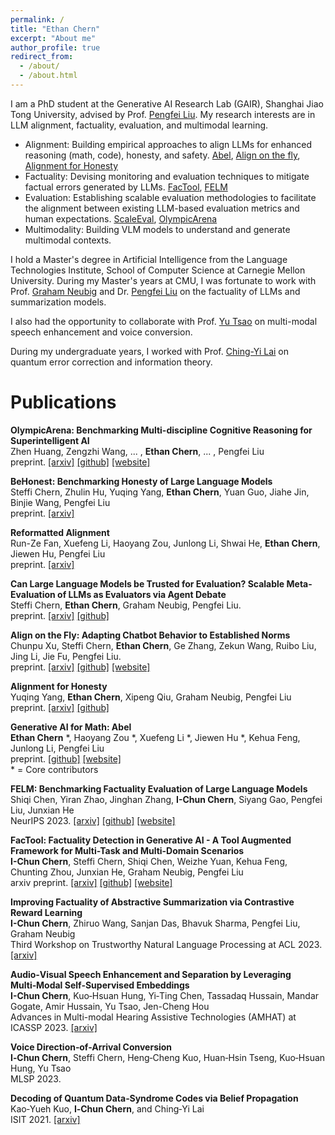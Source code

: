 ```yaml
---
permalink: /
title: "Ethan Chern"
excerpt: "About me"
author_profile: true
redirect_from: 
  - /about/
  - /about.html
---
```


I am a PhD student at the Generative AI Research Lab (GAIR), Shanghai Jiao Tong University, advised by Prof. [Pengfei Liu](http://pfliu.com/). My research interests are in LLM alignment, factuality, evaluation, and multimodal learning.

- Alignment: Building empirical approaches to align LLMs for enhanced reasoning (math, code), honesty, and safety. [Abel](https://github.com/GAIR-NLP/abel), [Align on the fly](https://arxiv.org/abs/2312.15907), [Alignment for Honesty](https://arxiv.org/abs/2312.07000)   
- Factuality: Devising monitoring and evaluation techniques to mitigate factual errors generated by LLMs.  [FacTool](https://arxiv.org/abs/2307.13528), [FELM](https://arxiv.org/abs/2310.00741)
- Evaluation: Establishing scalable evaluation methodologies to facilitate the alignment between existing LLM-based evaluation metrics and human expectations.  [ScaleEval](https://arxiv.org/abs/2401.16788), [OlympicArena](https://arxiv.org/abs/2406.12753)
- Multimodality: Building VLM models to understand and generate multimodal contexts.

I hold a Master's degree in Artificial Intelligence from the Language Technologies Institute, School of Computer Science at Carnegie Mellon University. During my Master's years at CMU, I was fortunate to work with Prof. [Graham Neubig](http://www.phontron.com) and Dr. [Pengfei Liu](http://pfliu.com/) on the factuality of LLMs and summarization models. 

I also had the opportunity to collaborate with Prof. [Yu Tsao](https://bio-asplab.citi.sinica.edu.tw/about-us.html) on multi-modal speech enhancement and voice conversion.

During my undergraduate years, I worked with Prof. [Ching-Yi Lai](http://qic.lab.nycu.edu.tw/) on quantum error correction and information theory.

# Publications

**OlympicArena: Benchmarking Multi-discipline Cognitive Reasoning for Superintelligent AI**  
Zhen Huang, Zengzhi Wang, ... , **Ethan Chern**, ... , Pengfei Liu  
preprint. [[arxiv]](https://arxiv.org/abs/2406.12753) [[github]](https://github.com/GAIR-NLP/OlympicArena) [[website]](https://gair-nlp.github.io/OlympicArena/) 

**BeHonest: Benchmarking Honesty of Large Language Models**  
Steffi Chern, Zhulin Hu, Yuqing Yang, **Ethan Chern**, Yuan Guo, Jiahe Jin, Binjie Wang, Pengfei Liu  
preprint. [[arxiv]](https://arxiv.org/abs/2406.13261) 

**Reformatted Alignment**  
Run-Ze Fan, Xuefeng Li, Haoyang Zou, Junlong Li, Shwai He, **Ethan Chern**, Jiewen Hu, Pengfei Liu  
preprint. [[arxiv]](https://arxiv.org/abs/2402.12219)

**Can Large Language Models be Trusted for Evaluation? Scalable Meta-Evaluation of LLMs as Evaluators via Agent Debate**  
Steffi Chern, **Ethan Chern**, Graham Neubig, Pengfei Liu.  
preprint. [[arxiv]](https://arxiv.org/abs/2401.16788) [[github]](https://github.com/GAIR-NLP/scaleeval)

**Align on the Fly: Adapting Chatbot Behavior to Established Norms**    
Chunpu Xu,  Steffi Chern, **Ethan Chern**, Ge Zhang, Zekun Wang, Ruibo Liu, Jing Li, Jie Fu, Pengfei Liu.  
preprint. [[arxiv]](https://arxiv.org/abs/2312.15907) [[github]](https://github.com/GAIR-NLP/OPO) [[website]](https://gair-nlp.github.io/OPO/)

**Alignment for Honesty**  
Yuqing Yang, **Ethan Chern**, Xipeng Qiu, Graham Neubig, Pengfei Liu    
preprint. [[arxiv]](https://arxiv.org/abs/2312.07000) [[github]](https://github.com/GAIR-NLP/alignment-for-honesty) 

**Generative AI for Math: Abel**  
**Ethan Chern** *, Haoyang Zou *, Xuefeng Li *, Jiewen Hu *, Kehua Feng, Junlong Li, Pengfei Liu    
preprint. [[github]](https://github.com/GAIR-NLP/abel) [[website]](https://gair-nlp.github.io/abel)  
\* = Core contributors

**FELM: Benchmarking Factuality Evaluation of Large Language Models**  
Shiqi Chen, Yiran Zhao, Jinghan Zhang, **I-Chun Chern**, Siyang Gao, Pengfei Liu, Junxian He   
NeurIPS 2023. [[arxiv]](https://arxiv.org/abs/2310.00741) [[github]](https://github.com/hkust-nlp/felm) [[website]](https://hkust-nlp.github.io/felm/) 

**FacTool: Factuality Detection in Generative AI - A Tool Augmented Framework for Multi-Task and Multi-Domain Scenarios**  
**I-Chun Chern**, Steffi Chern, Shiqi Chen, Weizhe Yuan, Kehua Feng, Chunting Zhou, Junxian He, Graham Neubig, Pengfei Liu  
arxiv preprint. [[arxiv]](https://arxiv.org/abs/2307.13528) [[github]](https://github.com/GAIR-NLP/factool) [[website]](https://ethanc111.github.io/factool_website/) 

**Improving Factuality of Abstractive Summarization via Contrastive Reward Learning**  
**I-Chun Chern**, Zhiruo Wang, Sanjan Das, Bhavuk Sharma, Pengfei Liu, Graham Neubig  
Third Workshop on Trustworthy Natural Language Processing at ACL 2023. [[arxiv]](https://arxiv.org/abs/2307.04507)

**Audio‑Visual Speech Enhancement and Separation by Leveraging Multi‑Modal Self‑Supervised Embeddings**  
**I-Chun Chern**, Kuo‑Hsuan Hung, Yi‑Ting Chen, Tassadaq Hussain, Mandar Gogate, Amir Hussain, Yu Tsao, Jen-Cheng Hou  
Advances in Multi-modal Hearing Assistive Technologies (AMHAT) at ICASSP 2023. [[arxiv]](https://arxiv.org/abs/2210.17456)

**Voice Direction‑of-Arrival Conversion**  
**I‑Chun Chern**, Steffi Chern, Heng‑Cheng Kuo, Huan‑Hsin Tseng, Kuo‑Hsuan Hung, Yu Tsao  
MLSP 2023.

**Decoding of Quantum Data‑Syndrome Codes via Belief Propagation**  
Kao‑Yueh Kuo, **I‑Chun Chern**, and Ching‑Yi Lai  
ISIT 2021. [[arxiv]](https://arxiv.org/abs/2102.01984)

<!--
This is the front page of a website that is powered by the [academicpages template](https://github.com/academicpages/academicpages.github.io) and hosted on GitHub pages. [GitHub pages](https://pages.github.com) is a free service in which websites are built and hosted from code and data stored in a GitHub repository, automatically updating when a new commit is made to the respository. This template was forked from the [Minimal Mistakes Jekyll Theme](https://mmistakes.github.io/minimal-mistakes/) created by Michael Rose, and then extended to support the kinds of content that academics have: publications, talks, teaching, a portfolio, blog posts, and a dynamically-generated CV. You can fork [this repository](https://github.com/academicpages/academicpages.github.io) right now, modify the configuration and markdown files, add your own PDFs and other content, and have your own site for free, with no ads! An older version of this template powers my own personal website at [stuartgeiger.com](http://stuartgeiger.com), which uses [this Github repository](https://github.com/staeiou/staeiou.github.io).

A data-driven personal website
======
Like many other Jekyll-based GitHub Pages templates, academicpages makes you separate the website's content from its form. The content & metadata of your website are in structured markdown files, while various other files constitute the theme, specifying how to transform that content & metadata into HTML pages. You keep these various markdown (.md), YAML (.yml), HTML, and CSS files in a public GitHub repository. Each time you commit and push an update to the repository, the [GitHub pages](https://pages.github.com/) service creates static HTML pages based on these files, which are hosted on GitHub's servers free of charge.

Many of the features of dynamic content management systems (like Wordpress) can be achieved in this fashion, using a fraction of the computational resources and with far less vulnerability to hacking and DDoSing. You can also modify the theme to your heart's content without touching the content of your site. If you get to a point where you've broken something in Jekyll/HTML/CSS beyond repair, your markdown files describing your talks, publications, etc. are safe. You can rollback the changes or even delete the repository and start over -- just be sure to save the markdown files! Finally, you can also write scripts that process the structured data on the site, such as [this one](https://github.com/academicpages/academicpages.github.io/blob/master/talkmap.ipynb) that analyzes metadata in pages about talks to display [a map of every location you've given a talk](https://academicpages.github.io/talkmap.html).

Getting started
======
1. Register a GitHub account if you don't have one and confirm your e-mail (required!)
1. Fork [this repository](https://github.com/academicpages/academicpages.github.io) by clicking the "fork" button in the top right. 
1. Go to the repository's settings (rightmost item in the tabs that start with "Code", should be below "Unwatch"). Rename the repository "[your GitHub username].github.io", which will also be your website's URL.
1. Set site-wide configuration and create content & metadata (see below -- also see [this set of diffs](http://archive.is/3TPas) showing what files were changed to set up [an example site](https://getorg-testacct.github.io) for a user with the username "getorg-testacct")
1. Upload any files (like PDFs, .zip files, etc.) to the files/ directory. They will appear at https://[your GitHub username].github.io/files/example.pdf.  
1. Check status by going to the repository settings, in the "GitHub pages" section

Site-wide configuration
------
The main configuration file for the site is in the base directory in [_config.yml](https://github.com/academicpages/academicpages.github.io/blob/master/_config.yml), which defines the content in the sidebars and other site-wide features. You will need to replace the default variables with ones about yourself and your site's github repository. The configuration file for the top menu is in [_data/navigation.yml](https://github.com/academicpages/academicpages.github.io/blob/master/_data/navigation.yml). For example, if you don't have a portfolio or blog posts, you can remove those items from that navigation.yml file to remove them from the header. 

Create content & metadata
------
For site content, there is one markdown file for each type of content, which are stored in directories like _publications, _talks, _posts, _teaching, or _pages. For example, each talk is a markdown file in the [_talks directory](https://github.com/academicpages/academicpages.github.io/tree/master/_talks). At the top of each markdown file is structured data in YAML about the talk, which the theme will parse to do lots of cool stuff. The same structured data about a talk is used to generate the list of talks on the [Talks page](https://academicpages.github.io/talks), each [individual page](https://academicpages.github.io/talks/2012-03-01-talk-1) for specific talks, the talks section for the [CV page](https://academicpages.github.io/cv), and the [map of places you've given a talk](https://academicpages.github.io/talkmap.html) (if you run this [python file](https://github.com/academicpages/academicpages.github.io/blob/master/talkmap.py) or [Jupyter notebook](https://github.com/academicpages/academicpages.github.io/blob/master/talkmap.ipynb), which creates the HTML for the map based on the contents of the _talks directory).

**Markdown generator**

I have also created [a set of Jupyter notebooks](https://github.com/academicpages/academicpages.github.io/tree/master/markdown_generator
) that converts a CSV containing structured data about talks or presentations into individual markdown files that will be properly formatted for the academicpages template. The sample CSVs in that directory are the ones I used to create my own personal website at stuartgeiger.com. My usual workflow is that I keep a spreadsheet of my publications and talks, then run the code in these notebooks to generate the markdown files, then commit and push them to the GitHub repository.

How to edit your site's GitHub repository
------
Many people use a git client to create files on their local computer and then push them to GitHub's servers. If you are not familiar with git, you can directly edit these configuration and markdown files directly in the github.com interface. Navigate to a file (like [this one](https://github.com/academicpages/academicpages.github.io/blob/master/_talks/2012-03-01-talk-1.md) and click the pencil icon in the top right of the content preview (to the right of the "Raw | Blame | History" buttons). You can delete a file by clicking the trashcan icon to the right of the pencil icon. You can also create new files or upload files by navigating to a directory and clicking the "Create new file" or "Upload files" buttons. 

Example: editing a markdown file for a talk
![Editing a markdown file for a talk](/images/editing-talk.png)

For more info
------
More info about configuring academicpages can be found in [the guide](https://academicpages.github.io/markdown/). The [guides for the Minimal Mistakes theme](https://mmistakes.github.io/minimal-mistakes/docs/configuration/) (which this theme was forked from) might also be helpful.
-->
